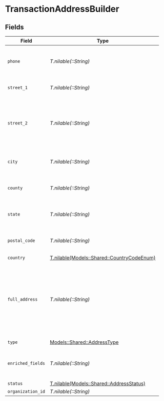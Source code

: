 # TransactionAddressBuilder


## Fields

| Field                                                                                              | Type                                                                                               | Required                                                                                           | Description                                                                                        |
| -------------------------------------------------------------------------------------------------- | -------------------------------------------------------------------------------------------------- | -------------------------------------------------------------------------------------------------- | -------------------------------------------------------------------------------------------------- |
| `phone`                                                                                            | *T.nilable(::String)*                                                                              | :heavy_minus_sign:                                                                                 | Phone number associated with the address.                                                          |
| `street_1`                                                                                         | *T.nilable(::String)*                                                                              | :heavy_minus_sign:                                                                                 | Primary street address.                                                                            |
| `street_2`                                                                                         | *T.nilable(::String)*                                                                              | :heavy_minus_sign:                                                                                 | Additional street address details, such as an apartment or suite number.                           |
| `city`                                                                                             | *T.nilable(::String)*                                                                              | :heavy_minus_sign:                                                                                 | City where the customer resides.                                                                   |
| `county`                                                                                           | *T.nilable(::String)*                                                                              | :heavy_minus_sign:                                                                                 | County or district of the customer.                                                                |
| `state`                                                                                            | *T.nilable(::String)*                                                                              | :heavy_minus_sign:                                                                                 | State or province of the customer.                                                                 |
| `postal_code`                                                                                      | *T.nilable(::String)*                                                                              | :heavy_minus_sign:                                                                                 | ZIP or Postal code of the customer.                                                                |
| `country`                                                                                          | [T.nilable(Models::Shared::CountryCodeEnum)](../../models/shared/countrycodeenum.md)               | :heavy_minus_sign:                                                                                 | N/A                                                                                                |
| `full_address`                                                                                     | *T.nilable(::String)*                                                                              | :heavy_minus_sign:                                                                                 | Complete address string of the customer, which can be used as an alternative to individual fields. |
| `type`                                                                                             | [Models::Shared::AddressType](../../models/shared/addresstype.md)                                  | :heavy_check_mark:                                                                                 | N/A                                                                                                |
| `enriched_fields`                                                                                  | *T.nilable(::String)*                                                                              | :heavy_minus_sign:                                                                                 | Optional additional enriched data for the address.                                                 |
| `status`                                                                                           | [T.nilable(Models::Shared::AddressStatus)](../../models/shared/addressstatus.md)                   | :heavy_minus_sign:                                                                                 | N/A                                                                                                |
| `organization_id`                                                                                  | *T.nilable(::String)*                                                                              | :heavy_minus_sign:                                                                                 | N/A                                                                                                |